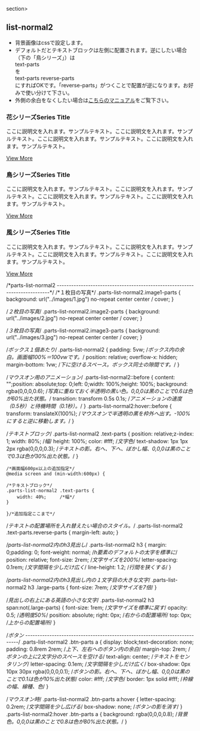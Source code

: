 section>

<h2>list-normal2</h2>

<ul class="disc">
<li>背景画像はcssで設定します。</li>
<li>デフォルトだとテキストブロックは左側に配置されます。逆にしたい場合（下の「鳥シリーズ」）は<br>
text-parts<br>
を<br>
text-parts reverse-parts<br>
にすればOKです。「reverse-parts」がつくことで配置が逆になります。お好みで使い分けて下さい。</li>
<li>外側の余白をなくしたい場合は<a href="https://template-party.com/parts/manual.html">こちらのマニュアル</a>をご覧下さい。</li>
</ul>

<div class="parts-list-normal2 image1-parts">

<div class="text-parts">

<h3><span class="large-parts">花</span>シリーズ<span>Series Title</span></h3>
<p>ここに説明文を入れます。サンプルテキスト。ここに説明文を入れます。サンプルテキスト。ここに説明文を入れます。サンプルテキスト。ここに説明文を入れます。サンプルテキスト。</p>
<p class="btn-parts"><a href="#">View More</a></p>

</div>

</div>

<div class="parts-list-normal2 image2-parts">

<div class="text-parts reverse-parts">

<h3><span class="large-parts">鳥</span>シリーズ<span>Series Title</span></h3>
<p>ここに説明文を入れます。サンプルテキスト。ここに説明文を入れます。サンプルテキスト。ここに説明文を入れます。サンプルテキスト。ここに説明文を入れます。サンプルテキスト。</p>
<p class="btn-parts"><a href="#">View More</a></p>

</div>

</div>

<div class="parts-list-normal2 image3-parts">

<div class="text-parts">

<h3><span class="large-parts">風</span>シリーズ<span>Series Title</span></h3>
<p>ここに説明文を入れます。サンプルテキスト。ここに説明文を入れます。サンプルテキスト。ここに説明文を入れます。サンプルテキスト。ここに説明文を入れます。サンプルテキスト。</p>
<p class="btn-parts"><a href="#">View More</a></p>

</div>

</div>

</section>
/*parts-list-normal2
---------------------------------------------------------------------------*/
/*１枚目の写真*/
.parts-list-normal2.image1-parts {
	background: url("../images/1.jpg") no-repeat center center / cover;
}

/*２枚目の写真*/
.parts-list-normal2.image2-parts {
	background: url("../images/2.jpg") no-repeat center center / cover;
}

/*３枚目の写真*/
.parts-list-normal2.image3-parts {
	background: url("../images/3.jpg") no-repeat center center / cover;
}

/*ボックス１個あたり*/
.parts-list-normal2 {
	padding: 5vw;	/*ボックス内の余白。画面幅100%＝100vwです。*/
	position: relative;
	overflow-x: hidden;
	margin-bottom: 1vw;	/*下に空けるスペース。ボックス同士の隙間です。*/
}

/*マウスオン用のアニメーション*/
.parts-list-normal2::before {
	content: "";position: absolute;top: 0;left: 0;width: 100%;height: 100%;
	background: rgba(0,0,0,0.6);		/*写真に重ねておく半透明の黒い色。0,0,0は黒のことで0.6は色が60%出た状態。*/
	transition: transform 0.5s 0.1s;	/*アニメーションの速度（0.5秒）と待機時間（0.1秒）。*/
}
.parts-list-normal2:hover::before {
	transform: translateX(100%);	/*マウスオンで半透明の黒を枠外へ出す。-100%にすると逆に移動します。*/
}

/*テキストブロック*/
.parts-list-normal2 .text-parts {
	position: relative;z-index: 1;
	width: 80%;		/*幅*/
	height: 100%;
	color: #fff;	/*文字色*/
	text-shadow: 1px 1px 2px rgba(0,0,0,0.3);	/*テキストの影。右へ、下へ、ぼかし幅、0,0,0は黒のことで0.3は色が30%出た状態。*/
}

	/*画面幅600px以上の追加指定*/
	@media screen and (min-width:600px) {

	/*テキストブロック*/
	.parts-list-normal2 .text-parts {
		width: 40%;		/*幅*/
	}

	}/*追加指定ここまで*/


/*テキストの配置場所を入れ替えたい場合のスタイル。*/
.parts-list-normal2 .text-parts.reverse-parts {
	margin-left: auto;
}

/*parts-list-normal2内のh3見出し*/
.parts-list-normal2 h3 {
	margin: 0;padding: 0;
	font-weight: normal;	/*h要素のデフォルトの太字を標準に*/
	position: relative;
	font-size: 2rem;		/*文字サイズを200%*/
	letter-spacing: 0.1rem;	/*文字間隔を少しだけ広く*/
	line-height: 1.2;		/*行間を狭くする*/
}

/*parts-list-normal2内のh3見出し内の１文字目の大きな文字*/
.parts-list-normal2 h3 .large-parts {
	font-size: 7rem;	/*文字サイズを7倍*/
}

/*見出しの右上にある英語の小さな文字*/
.parts-list-normal2 h3 span:not(.large-parts) {
	font-size: 1rem;	/*文字サイズを標準に戻す*/
	opacity: 0.5;		/*透明度50%*/
	position: absolute;
	right: 0px;	/*右からの配置場所*/
	top: 0px;	/*上からの配置場所*/
}


/*ボタン
---------------------------------------------------------------------------*/
.parts-list-normal2 .btn-parts a {
	display: block;text-decoration: none;
	padding: 0.8rem 2rem;	/*上下、左右へのボタン内の余白*/
	margin-top: 2rem;		/*ボタンの上に2文字分のスペースを空ける*/
	text-align: center;		/*テキストをセンタリング*/
	letter-spacing: 0.1em;	/*文字間隔を少しだけ広く*/
	box-shadow: 0px 10px 30px rgba(0,0,0,0.1);	/*ボタンの影。右へ、下へ、ぼかし幅、0,0,0は黒のことで0.1は色が10%出た状態*/
	color: #fff;	/*文字色*/
	border: 1px solid #fff;	/*枠線の幅、線種、色*/
}

/*マウスオン時*/
.parts-list-normal2 .btn-parts a:hover {
	letter-spacing: 0.2rem;	/*文字間隔を少し広げる*/
	box-shadow: none;		/*ボタンの影を消す*/
}
.parts-list-normal2:hover .btn-parts a {
	background: rgba(0,0,0,0.8);	/*背景色。0,0,0は黒のことで0.8は色が80%出た状態。*/
}
